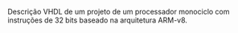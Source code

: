 Descrição VHDL de um projeto de um processador monociclo com instruções de 32 bits baseado na arquitetura ARM-v8.